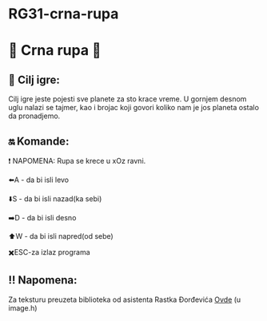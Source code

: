 # RG31-crna-rupa 

# :milky_way: Crna rupa :milky_way:
 
## :page_with_curl: Cilj igre:
Cilj igre jeste pojesti sve planete za sto krace vreme. U gornjem desnom uglu nalazi se tajmer, kao i brojac koji govori koliko nam je jos planeta ostalo da pronadjemo.
 
## :on: Komande:

:heavy_exclamation_mark: NAPOMENA: Rupa se krece u xOz ravni.

:arrow_left:A - da bi isli levo

:arrow_down:S - da bi isli nazad(ka sebi)

:arrow_right:D - da bi isli desno

:arrow_up:W - da bi isli napred(od sebe)

:heavy_multiplication_x:ESC-za izlaz programa

 ## :bangbang: Napomena:
 
 Za teksturu preuzeta biblioteka od asistenta Rastka Đorđevića [Ovde](http://www.matf.bg.ac.rs/p/-rastko-djordjevic) (u image.h)


